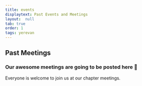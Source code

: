 ```yaml
---
title: events
displaytext: Past Events and Meetings
layout:  null
tab: true
order: 1
tags: yerevan
---
```


## Past Meetings

### Our awesome meetings are going to be posted here 🤗

Everyone is welcome to join us at our chapter meetings.
